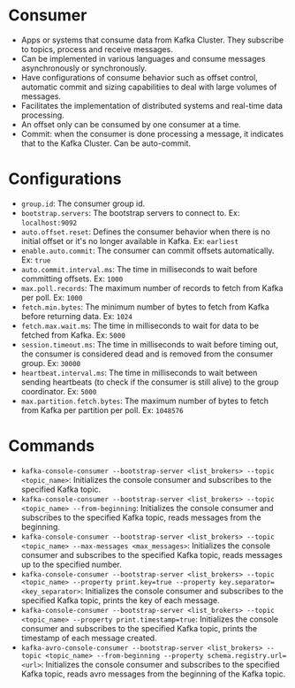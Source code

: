 # Consumer

- Apps or systems that consume data from Kafka Cluster. They subscribe to topics, process and receive messages.
- Can be implemented in various languages and consume messages asynchronously or synchronously.
- Have configurations of consume behavior such as offset control, automatic commit and sizing capabilities to deal with large volumes of messages.
- Facilitates the implementation of distributed systems and real-time data processing.
- An offset only can be consumed by one consumer at a time.
- Commit: when the consumer is done processing a message, it indicates that to the Kafka Cluster. Can be auto-commit.

# Configurations

- `group.id`: The consumer group id.
- `bootstrap.servers`: The bootstrap servers to connect to. Ex: `localhost:9092`
- `auto.offset.reset`: Defines the consumer behavior when there is no initial offset or it's no longer available in Kafka. Ex: `earliest`
- `enable.auto.commit`: The consumer can commit offsets automatically. Ex: `true`
- `auto.commit.interval.ms`: The time in milliseconds to wait before committing offsets. Ex: `1000`
- `max.poll.records`: The maximum number of records to fetch from Kafka per poll. Ex: `1000`
- `fetch.min.bytes`: The minimum number of bytes to fetch from Kafka before returning data. Ex: `1024`
- `fetch.max.wait.ms`: The time in milliseconds to wait for data to be fetched from Kafka. Ex: `5000`
- `session.timeout.ms`: The time in milliseconds to wait before timing out, the consumer is considered dead and is removed from the consumer group. Ex: `30000`
- `heartbeat.interval.ms`: The time in milliseconds to wait between sending heartbeats (to check if the consumer is still alive) to the group coordinator. Ex: `5000`
- `max.partition.fetch.bytes`: The maximum number of bytes to fetch from Kafka per partition per poll. Ex: `1048576`

# Commands

- `kafka-console-consumer --bootstrap-server <list_brokers> --topic <topic_name>`: Initializes the console consumer and subscribes to the specified Kafka topic.
- `kafka-console-consumer --bootstrap-server <list_brokers> --topic <topic_name> --from-beginning`: Initializes the console consumer and subscribes to the specified Kafka topic, reads messages from the beginning.
- `kafka-console-consumer --bootstrap-server <list_brokers> --topic <topic_name> --max-messages <max_messages>`: Initializes the console consumer and subscribes to the specified Kafka topic, reads messages up to the specified number.
- `kafka-console-consumer --bootstrap-server <list_brokers> --topic <topic_name> --property print.key=true --property key.separator=<key_separator>`: Initializes the console consumer and subscribes to the specified Kafka topic, prints the key of each message.
- `kafka-console-consumer --bootstrap-server <list_brokers> --topic <topic_name> --property print.timestamp=true`: Initializes the console consumer and subscribes to the specified Kafka topic, prints the timestamp of each message created.
- `kafka-avro-console-consumer --bootstrap-server <list_brokers> --topic <topic_name> --from-beginning --property schema.registry.url=<url>`: Initializes the console consumer and subscribes to the specified Kafka topic, reads avro messages from the beginning of the Kafka topic.
